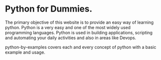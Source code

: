 # Python for Dummies.

The primary objective of this website is to provide an easy way of learning python. Python is a very easy and one of the most widely used programming languages.
Python is used in building applications, scripting and automating your daily activities and also in areas like Devops.

python-by-examples covers each and every concept of python with a basic example and usage.

